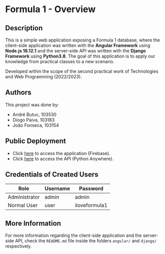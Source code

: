 # Formula 1 - Overview

## Description

This is a simple web application exposing a Formula 1 database, where the client-side
application was written with the **Angular Framework** using **Node.js 18.12.1** and
the server-side API was written with the **Django Framework** using **Python3.8**.
The goal of this application is to apply our knowledge from practical classes to a
new scenario.

Developed within the scope of the second practical work of Technologies and Web
Programming (2022/2023).

## Authors

This project was done by:

- André Butuc, 103530
- Diogo Paiva, 103183
- João Fonseca, 103154

## Public Deployment

- Click [here](https://tpw-tp2.web.app/) to access the application (Firebase).
- Click [here](https://joaompfonseca.pythonanywhere.com/) to access the API (Python Anywhere).

## Credentials of Created Users

| Role          | Username | Password      |
|---------------|----------|---------------|
| Administrator | admin    | admin         |
| Normal User   | user     | iloveformula1 |

## More Information

For more information regarding the client-side application and the server-side API, check
the `README.md` file inside the folders `angular/` and `django/` respectively.
